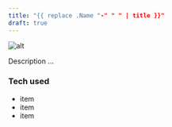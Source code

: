```yaml
---
title: "{{ replace .Name "-" " " | title }}"
draft: true
---
```


![alt](//via.placeholder.com/640x150)

Description ...

### Tech used

* item
* item
* item
